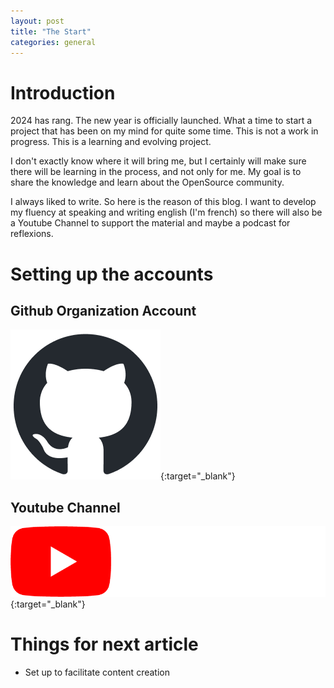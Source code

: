 ```yaml
---
layout: post
title: "The Start"
categories: general
---
```

# Introduction
2024 has rang. The new year is officially launched. What a time to start a project that has been on my mind for quite some time. This is not a work in progress. This is a learning and evolving project.

I don't exactly know where it will bring me, but I certainly will make sure there will be learning in the process, and not only for me. My goal is to share the knowledge and learn about the OpenSource community.

I always liked to write. So here is the reason of this blog. I want to develop my fluency at speaking and writing english (I'm french) so there will also be a Youtube Channel to support the material and maybe a podcast for reflexions.

# Setting up the accounts
## Github Organization Account
[![SimpleOpenSource Github Page](/assets/icons/github-mark/github-mark.png)](https://github.com/SimpleOpenSource){:target="_blank"}

## Youtube Channel
[![SimpleOpenSource YouTube Channel](/assets/icons/youtube_full_color_dark_logo/digital_and_tv/yt_logo_rgb_dark.png)](https://www.youtube.com/@SimpleOpenSource){:target="_blank"}

# Things for next article
* Set up to facilitate content creation
